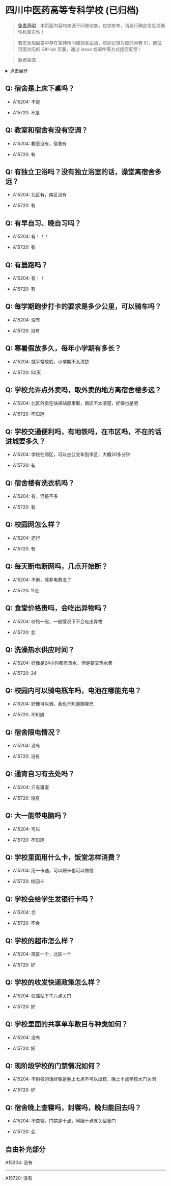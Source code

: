 # 四川中医药高等专科学校 (已归档)

> [免责声明](https://colleges.chat/#_3)：本页面内容均来源于问卷收集，仅供参考，请自行确定信息准确性和真实性！

> 若您发现回答中存在答非所问或胡言乱语，欢迎记录对应的问卷 ID，前往页面对应的 GitHub 页面，通过 issue 或邮件等方式提交反馈！

> 数据来源：

<details><summary>点击展开</summary>
<ul>
<li>A15204: 2899195294@qq.com (2022 年 07 月)</li>
<li>A15720: 匿名 (2022 年 07 月)</li>
</ul>
</details>

## Q: 宿舍是上床下桌吗？

- A15204: 不是

- A15720: 不是

## Q: 教室和宿舍有没有空调？

- A15204: 教室没有，宿舍有

- A15720: 有

## Q: 有独立卫浴吗？没有独立浴室的话，澡堂离宿舍多远？

- A15204: 北区有，南区没有

- A15720: 有

## Q: 有早自习、晚自习吗？

- A15204: 有！！！

- A15720: 有

## Q: 有晨跑吗？

- A15204: 有！！

- A15720: 有

## Q: 每学期跑步打卡的要求是多少公里，可以骑车吗？

- A15204: 没有

- A15720: 没有

## Q: 寒暑假放多久，每年小学期有多长？

- A15204: 就平常放假，小学期不太清楚

- A15720: 50天

## Q: 学校允许点外卖吗，取外卖的地方离宿舍楼多远？

- A15204: 北区外卖在快递站那里取，南区不太清楚，好像也是吧

- A15720: 不知道

## Q: 学校交通便利吗，有地铁吗，在市区吗，不在的话进城要多久？

- A15204: 学校在郊区，可以坐公交车到市区，大概20多分钟

- A15720: 有

## Q: 宿舍楼有洗衣机吗？

- A15204: 有，但是不多

- A15720: 有

## Q: 校园网怎么样？

- A15204: 还行

- A15720: 有

## Q: 每天断电断网吗，几点开始断？

- A15204: 不断，除非电费没了

- A15720: 11点

## Q: 食堂价格贵吗，会吃出异物吗？

- A15204: 价格一般，一般情况下不会吃出异物

- A15720: 会

## Q: 洗澡热水供应时间？

- A15204: 好像是24小时都有热水，但是要交热水费

- A15720: 24

## Q: 校园内可以骑电瓶车吗，电池在哪能充电？

- A15204: 好像可以骑，我也不知道搁哪充

- A15720: 不知道

## Q: 宿舍限电情况？

- A15204: 没有

- A15720: 没有

## Q: 通宵自习有去处吗？

- A15204: 只有寝室

- A15720: 没有

## Q: 大一能带电脑吗？

- A15204: 可以

- A15720: 不知道

## Q: 学校里面用什么卡，饭堂怎样消费？

- A15204: 用一卡通，可以刷卡也可以微信

- A15720: 校园卡

## Q: 学校会给学生发银行卡吗？

- A15204: 会

- A15720: 不会

## Q: 学校的超市怎么样？

- A15204: 南区一个，北区一个

- A15720: 好

## Q: 学校的收发快递政策怎么样？

- A15204: 快递站下午六点关门

- A15720: 好

## Q: 学校里面的共享单车数目与种类如何？

- A15204: 没有

- A15720: 好

## Q: 现阶段学校的门禁情况如何？

- A15204: 不封校的话好像是晚上七点不可以出校，晚上十点学校大门关闭

- A15720: 好

## Q: 宿舍晚上查寝吗，封寝吗，晚归能回去吗？

- A15204: 不查寝，门禁是十点，阿姨十点就关宿舍门

- A15720: 会

## 自由补充部分

A15204: 没有

***

A15720: 没有